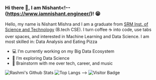 

<!--
**nish-nm/nish-nm** is a ✨ _special_ ✨ repository because its `README.md` (this file) appears on your GitHub profile.

Here are some ideas to get you started:

- 🔭 I’m currently working on ...
- 🌱 I’m currently learning ...
- 👯 I’m looking to collaborate on ...
- 🤔 I’m looking for help with ...
- 💬 Ask me about ...
- 📫 How to reach me: ...
- 😄 Pronouns: ...
- ⚡ Fun fact: ...
-->
### Hi there 👋, I am Nishant<!-- (https://www.iamnishant.engineer/)! 😁


Hello, my name is Nishant Mishra and I am a graduate from [SRM Inst. of Science and Technology](https://www.srmist.edu.in/) (B.tech CSE). I turn coffee ☕ into code, use tabs over spaces, and interested in Machine Learning and Data Science.
I am most skilled in: Data Analysis and Eating Pizza

- 💻 I’m currently working on my Big Data Ecosystem
- 🌱 I’m exploring Data Science
- 💬 Brainstorm with me over tech, career, and music 


![Rashmi's Github Stats](https://github-readme-stats.vercel.app/api?username=nish-nm&count_private=true&show_icons=true&include_all_commits=true)
![Top Langs](https://github-readme-stats.vercel.app/api/top-langs/?username=nish-nm&hide=TeX&layout=compact)
-->
![Visitor Badge](https://visitor-badge.laobi.icu/badge?page_id=nish-nm.nish-nm)
